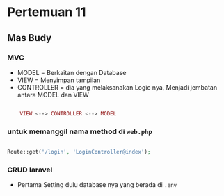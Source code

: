 # Pertemuan 11 
## Mas Budy

### MVC

- MODEL = Berkaitan dengan Database
- VIEW = Menyimpan tampilan
- CONTROLLER = dia yang melaksanakan Logic nya, Menjadi jembatan antara MODEL dan VIEW

```php

    VIEW <--> CONTROLLER <--> MODEL

```

### untuk memanggil nama method di `web.php`
```php

Route::get('/login', 'LoginController@index');

```

### CRUD laravel

- Pertama Setting dulu database nya yang berada di `.env`





